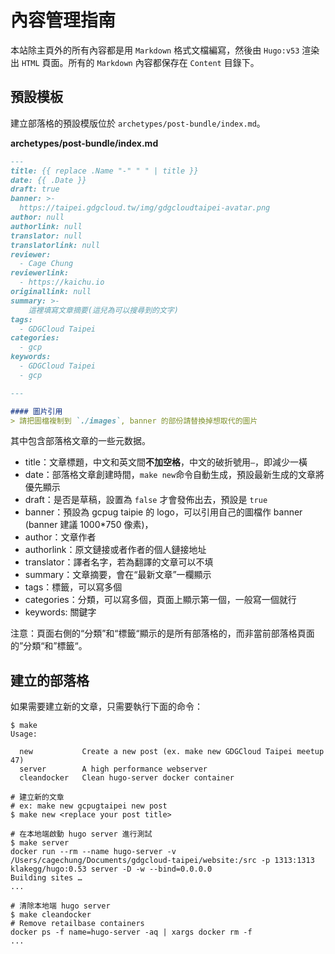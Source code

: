 # 內容管理指南

本站除主頁外的所有內容都是用 `Markdown` 格式文檔編寫，然後由 `Hugo:v53` 渲染出 `HTML` 頁面。所有的 `Markdown` 內容都保存在 `Content` 目錄下。

## 預設模板

建立部落格的預設模版位於 `archetypes/post-bundle/index.md`。

__archetypes/post-bundle/index.md__
```markdown
---
title: {{ replace .Name "-" " " | title }}
date: {{ .Date }}
draft: true
banner: >-
  https://taipei.gdgcloud.tw/img/gdgcloudtaipei-avatar.png
author: null
authorlink: null
translator: null
translatorlink: null
reviewer:
  - Cage Chung
reviewerlink:
  - https://kaichu.io
originallink: null
summary: >-
    這裡填寫文章摘要(這兒為可以搜尋到的文字)
tags:
  - GDGCloud Taipei
categories:
  - gcp
keywords:
  - GDGCloud Taipei
  - gcp

---

#### 圖片引用
> 請把圖檔複制到 `./images`, banner 的部份請替換掉想取代的圖片
```

其中包含部落格文章的一些元数据。

- title：文章標題，中文和英文間**不加空格**，中文的破折號用`—`，即減少一橫
- date：部落格文章創建時間，`make new`命令自動生成，預設最新生成的文章將優先顯示
- draft：是否是草稿，設置為 `false` 才會發佈出去，預設是 `true`
- banner：預設為 gcpug taipie 的 logo，可以引用自己的圖檔作 banner (banner 建議 1000*750 像素)，
- author：文章作者
- authorlink：原文鏈接或者作者的個人鏈接地址
- translator：譯者名字，若為翻譯的文章可以不填
- summary：文章摘要，會在“最新文章”一欄顯示
- tags：標籤，可以寫多個
- categories：分類，可以寫多個，頁面上顯示第一個，一般寫一個就行
- keywords: 關鍵字

注意：頁面右側的“分類”和“標籤“顯示的是所有部落格的，而非當前部落格頁面的”分類“和”標籤“。

## 建立的部落格

如果需要建立新的文章，只需要執行下面的命令：

```shell
$ make
Usage:

  new           Create a new post (ex. make new GDGCloud Taipei meetup 47)
  server        A high performance webserver
  cleandocker   Clean hugo-server docker container

# 建立新的文章
# ex: make new gcpugtaipei new post
$ make new <replace your post title>

# 在本地端啟動 hugo server 進行測試
$ make server
docker run --rm --name hugo-server -v /Users/cagechung/Documents/gdgcloud-taipei/website:/src -p 1313:1313 klakegg/hugo:0.53 server -D -w --bind=0.0.0.0
Building sites …
...

# 清除本地端 hugo server
$ make cleandocker
# Remove retailbase containers
docker ps -f name=hugo-server -aq | xargs docker rm -f
...
```